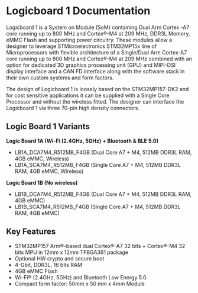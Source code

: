 # Logicboard 1 Documentation

Logicboard 1 is a System on Module (SoM) containing Dual Arm Cortex -A7 core running up to 800 MHz and Cortex®-M4 at 209 MHz, DDR3L Memory, eMMC Flash and supporting power circuitry. These modules allow a designer to leverage STMicroelectronics STM32MP15x line of Microprocessors with flexible architecture of a Single/Dual Arm Cortex-A7 core running up to 800 MHz and Cortex®-M4 at 209 MHz combined with an option for dedicated 3D graphics processing unit (GPU) and MIPI-DSI display interface and a CAN FD interface along with the software stack in their own custom systems and form factors.  <br>

The design of Logicboard 1 is loosely based on the STM32MP157-DK2 and for cost sensitive applications it can be supplied with a Single Core Processor and without the wireless fitted. The designer can interface the Logicboard 1 via three 70-pin high density connectors.   

## Logic Board 1 Variants 

**Logic Board 1A (Wi-Fi (2.4GHz, 5GHz) + Bluetooth & BLE 5.0)** 

- LB1A_DCA7M4_R512MB_F4GB (Dual Core A7 + M4, 512MB DDR3L RAM, 4GB eMMC, Wireless) 
- LB1A_SCA7M4_R512MB_F4GB (Single Core A7 + M4, 512MB DDR3L RAM, 4GB eMMC, Wireless) 

**Logic Board 1B (No wireless)**

- LB1B_DCA7M4_R512MB_F4GB (Dual Core A7 + M4, 512MB DDR3L RAM, 4GB eMMC) 
- LB1B_SCA7M4_R512MB_F4GB (Single Core A7 + M4, 512MB DDR3L RAM, 4GB eMMC) 

## Key Features

- STM32MP157 Arm®-based dual Cortex®-A7 32 bits + Cortex®-M4 32 bits MPU in 12mm x 12mm TFBGA361 package 
- Optional HW crypto and secure boot 
- 4-Gbit, DDR3L, 16 bits RAM 
- 4GB eMMC Flash 
- Wi-Fi® (2.4GHz, 5GHz) and Bluetooth Low Energy 5.0 
- Compact form factor: 50mm x 50 mm x 4mm Module 